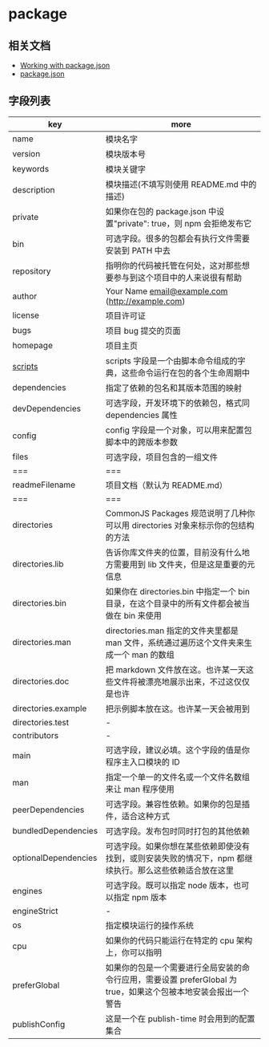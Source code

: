 # package

## 相关文档

- [Working with package.json](https://www.npmjs.cn/getting-started/using-a-package.json/)
- [package.json](https://www.npmjs.cn/files/package.json/)

## 字段列表

| key                     | more                                                                                                            |
| ----------------------- | --------------------------------------------------------------------------------------------------------------- |
| name                    | 模块名字                                                                                                        |
| version                 | 模块版本号                                                                                                      |
| keywords                | 模块关键字                                                                                                      |
| description             | 模块描述(不填写则使用 README.md 中的描述)                                                                       |
| private                 | 如果你在包的 package.json 中设置"private": true，则 npm 会拒绝发布它                                            |
| bin                     | 可选字段。很多的包都会有执行文件需要安装到 PATH 中去                                                            |
| repository              | 指明你的代码被托管在何处，这对那些想要参与到这个项目中的人来说很有帮助                                          |
| author                  | Your Name <email@example.com> (http://example.com)                                                              |
| license                 | 项目许可证                                                                                                      |
| bugs                    | 项目 bug 提交的页面                                                                                             |
| homepage                | 项目主页                                                                                                        |
| [scripts](./scripts.md) | scripts 字段是一个由脚本命令组成的字典，这些命令运行在包的各个生命周期中                                        |
| dependencies            | 指定了依赖的包名和其版本范围的映射                                                                              |
| devDependencies         | 可选字段，开发环境下的依赖包，格式同 dependencies 属性                                                          |
| config                  | config 字段是一个对象，可以用来配置包脚本中的跨版本参数                                                         |
| files                   | 可选字段，项目包含的一组文件                                                                                    |
| ===                     | ===                                                                                                             |
| readmeFilename          | 项目文档（默认为 README.md）                                                                                    |
| ===                     | ===                                                                                                             |
| directories             | CommonJS Packages 规范说明了几种你可以用 directories 对象来标示你的包结构的方法                                 |
| directories.lib         | 告诉你库文件夹的位置，目前没有什么地方需要用到 lib 文件夹，但是这是重要的元信息                                 |
| directories.bin         | 如果你在 directories.bin 中指定一个 bin 目录，在这个目录中的所有文件都会被当做在 bin 来使用                     |
| directories.man         | directories.man 指定的文件夹里都是 man 文件，系统通过遍历这个文件夹来生成一个 man 的数组                        |
| directories.doc         | 把 markdown 文件放在这。也许某一天这些文件将被漂亮地展示出来，不过这仅仅是也许                                  |
| directories.example     | 把示例脚本放在这。也许某一天会被用到                                                                            |
| directories.test        | -                                                                                                               |
| contributors            | -                                                                                                               |
| main                    | 可选字段，建议必填。这个字段的值是你程序主入口模块的 ID                                                         |
| man                     | 指定一个单一的文件名或一个文件名数组来让 man 程序使用                                                           |
| peerDependencies        | 可选字段。兼容性依赖。如果你的包是插件，适合这种方式                                                            |
| bundledDependencies     | 可选字段。发布包时同时打包的其他依赖                                                                            |
| optionalDependencies    | 可选字段。如果你想在某些依赖即使没有找到，或则安装失败的情况下，npm 都继续执行。那么这些依赖适合放在这里        |
| engines                 | 可选字段。既可以指定 node 版本，也可以指定 npm 版本                                                             |
| engineStrict            | -                                                                                                               |
| os                      | 指定模块运行的操作系统                                                                                          |
| cpu                     | 如果你的代码只能运行在特定的 cpu 架构上，你可以指明                                                             |
| preferGlobal            | 如果你的包是一个需要进行全局安装的命令行应用，需要设置 preferGlobal 为 true，如果这个包被本地安装会报出一个警告 |
| publishConfig           | 这是一个在 publish-time 时会用到的配置集合                                                                      |
